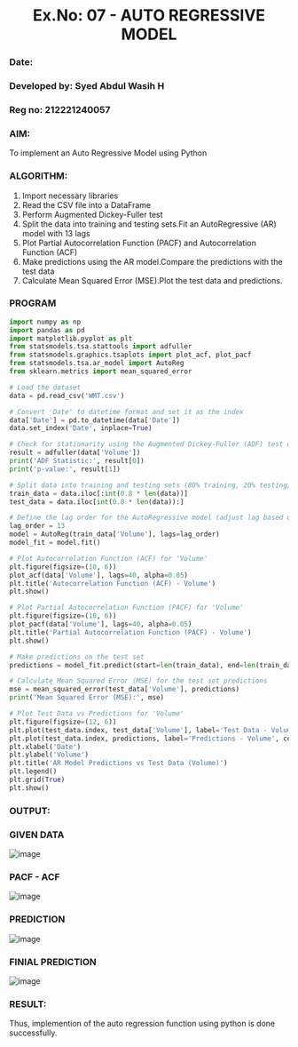 <H1 ALIGN =CENTER> Ex.No: 07 - AUTO REGRESSIVE MODEL</H1> 

### Date: 
### Developed by: Syed Abdul Wasih H
### Reg no: 212221240057

### AIM:
To implement an Auto Regressive Model using Python
### ALGORITHM:
1. Import necessary libraries
2. Read the CSV file into a DataFrame
3. Perform Augmented Dickey-Fuller test
4. Split the data into training and testing sets.Fit an AutoRegressive (AR) model with 13 lags
5. Plot Partial Autocorrelation Function (PACF) and Autocorrelation Function (ACF)
6. Make predictions using the AR model.Compare the predictions with the test data
7. Calculate Mean Squared Error (MSE).Plot the test data and predictions.
### PROGRAM
```python
import numpy as np
import pandas as pd
import matplotlib.pyplot as plt
from statsmodels.tsa.stattools import adfuller
from statsmodels.graphics.tsaplots import plot_acf, plot_pacf
from statsmodels.tsa.ar_model import AutoReg
from sklearn.metrics import mean_squared_error

# Load the dataset
data = pd.read_csv('WMT.csv')  

# Convert 'Date' to datetime format and set it as the index
data['Date'] = pd.to_datetime(data['Date'])
data.set_index('Date', inplace=True)

# Check for stationarity using the Augmented Dickey-Fuller (ADF) test on 'Volume'
result = adfuller(data['Volume']) 
print('ADF Statistic:', result[0])
print('p-value:', result[1])

# Split data into training and testing sets (80% training, 20% testing)
train_data = data.iloc[:int(0.8 * len(data))]
test_data = data.iloc[int(0.8 * len(data)):]

# Define the lag order for the AutoRegressive model (adjust lag based on ACF/PACF plots)
lag_order = 13
model = AutoReg(train_data['Volume'], lags=lag_order)
model_fit = model.fit()

# Plot Autocorrelation Function (ACF) for 'Volume'
plt.figure(figsize=(10, 6))
plot_acf(data['Volume'], lags=40, alpha=0.05)
plt.title('Autocorrelation Function (ACF) - Volume')
plt.show()

# Plot Partial Autocorrelation Function (PACF) for 'Volume'
plt.figure(figsize=(10, 6))
plot_pacf(data['Volume'], lags=40, alpha=0.05)
plt.title('Partial Autocorrelation Function (PACF) - Volume')
plt.show()

# Make predictions on the test set
predictions = model_fit.predict(start=len(train_data), end=len(train_data) + len(test_data) - 1)

# Calculate Mean Squared Error (MSE) for the test set predictions
mse = mean_squared_error(test_data['Volume'], predictions)
print('Mean Squared Error (MSE):', mse)

# Plot Test Data vs Predictions for 'Volume'
plt.figure(figsize=(12, 6))
plt.plot(test_data.index, test_data['Volume'], label='Test Data - Volume', color='blue', linewidth=2)
plt.plot(test_data.index, predictions, label='Predictions - Volume', color='orange', linestyle='--', linewidth=2)
plt.xlabel('Date')
plt.ylabel('Volume')
plt.title('AR Model Predictions vs Test Data (Volume)')
plt.legend()
plt.grid(True)
plt.show()
```
### OUTPUT:

### GIVEN DATA

![image](https://github.com/user-attachments/assets/bcc013ab-210a-46ff-ad83-e8c6044d027a)

### PACF - ACF

![image](https://github.com/user-attachments/assets/7d2f0f47-e0c7-4ba6-bf13-a6d71316f870)

### PREDICTION

![image](https://github.com/user-attachments/assets/fdbe4568-d3c7-43da-a6bb-cfe759249fc9)

### FINIAL PREDICTION

![image](https://github.com/user-attachments/assets/6ba79d9f-ac92-4608-8d8a-dfd36a331fa0)

### RESULT:
Thus, implemention of the auto regression function using python is done successfully.
